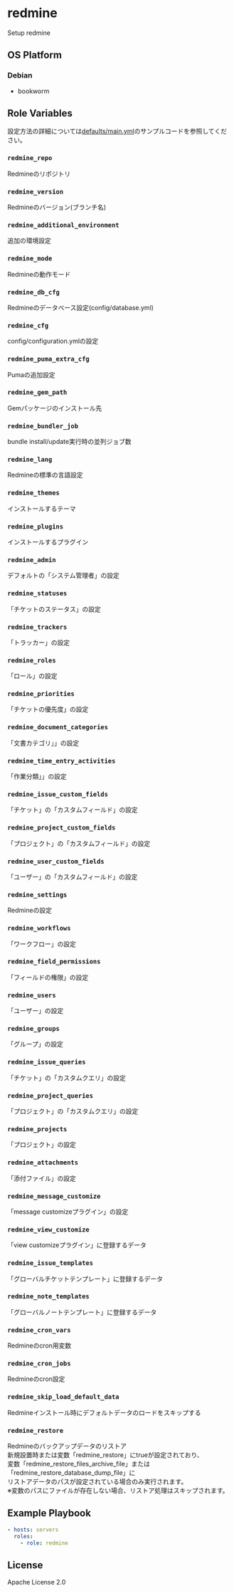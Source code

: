 redmine
=================

Setup redmine

OS Platform
-----------------

### Debian

- bookworm

Role Variables
--------------

設定方法の詳細については[defaults/main.yml](defaults/main.yml)のサンプルコードを参照してください。

### `redmine_repo`

Redmineのリポジトリ

### `redmine_version`

Redmineのバージョン(ブランチ名)

### `redmine_additional_environment`

追加の環境設定

### `redmine_mode`

Redmineの動作モード

### `redmine_db_cfg`

Redmineのデータベース設定(config/database.yml)

### `redmine_cfg`

config/configuration.ymlの設定

### `redmine_puma_extra_cfg`

Pumaの追加設定

### `redmine_gem_path`

Gemパッケージのインストール先

### `redmine_bundler_job`

bundle install/update実行時の並列ジョブ数

### `redmine_lang`

Redmineの標準の言語設定

### `redmine_themes`

インストールするテーマ

### `redmine_plugins`

インストールするプラグイン

### `redmine_admin`

デフォルトの「システム管理者」の設定

### `redmine_statuses`

「チケットのステータス」の設定

### `redmine_trackers`

「トラッカー」の設定

### `redmine_roles`

「ロール」の設定

### `redmine_priorities`

「チケットの優先度」の設定

### `redmine_document_categories`

「文書カテゴリ」」の設定

### `redmine_time_entry_activities`

「作業分類」」の設定

### `redmine_issue_custom_fields`

「チケット」の「カスタムフィールド」の設定

### `redmine_project_custom_fields`

「プロジェクト」の「カスタムフィールド」の設定

### `redmine_user_custom_fields`

「ユーザー」の「カスタムフィールド」の設定

### `redmine_settings`

Redmineの設定

### `redmine_workflows`

「ワークフロー」の設定

### `redmine_field_permissions`

「フィールドの権限」の設定

### `redmine_users`

「ユーザー」の設定

### `redmine_groups`

「グループ」の設定

### `redmine_issue_queries`

「チケット」の「カスタムクエリ」の設定

### `redmine_project_queries`

「プロジェクト」の「カスタムクエリ」の設定

### `redmine_projects`

「プロジェクト」の設定

### `redmine_attachments`

「添付ファイル」の設定

### `redmine_message_customize`

「message customizeプラグイン」の設定

### `redmine_view_customize`

「view customizeプラグイン」に登録するデータ

### `redmine_issue_templates`

「グローバルチケットテンプレート」に登録するデータ

### `redmine_note_templates`

「グローバルノートテンプレート」に登録するデータ

### `redmine_cron_vars`

Redmineのcron用変数

### `redmine_cron_jobs`

Redmineのcron設定

### `redmine_skip_load_default_data`

Redmineインストール時にデフォルトデータのロードをスキップする

### `redmine_restore`

Redmineのバックアップデータのリストア  
新規設置時または変数「redmine_restore」にtrueが設定されており、  
変数「redmine_restore_files_archive_file」または「redmine_restore_database_dump_file」に  
リストアデータのパスが設定されている場合のみ実行されます。  
※変数のパスにファイルが存在しない場合、リストア処理はスキップされます。

Example Playbook
--------------

```yaml
- hosts: servers
  roles:
    - role: redmine
```

License
--------------

Apache License 2.0
